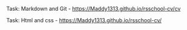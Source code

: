 Task: Markdown and Git - https://Maddy1313.github.io/rsschool-cv/cv 

Task: Html and css - https://Maddy1313.github.io/rsschool-cv/